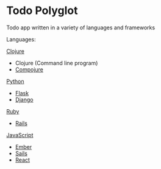 # Todo Polyglot

Todo app written in a variety of languages and frameworks

Languages:

[Clojure](http://clojure.org/)
- Clojure (Command line program)
- [Compojure](https://github.com/weavejester/compojure)

[Python](https://www.python.org/)
- [Flask](http://flask.pocoo.org/)
- [Django](https://www.djangoproject.com/)

[Ruby](https://www.ruby-lang.org/)
- [Rails](http://rubyonrails.org/)

[JavaScript](http://en.wikipedia.org/wiki/JavaScript)
- [Ember](http://emberjs.com/)
- [Sails](http://sailsjs.org/#!/)
- [React](https://facebook.github.io/react/)
